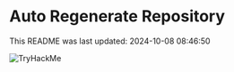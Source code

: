 # Auto Regenerate Repository

This README was last updated: 2024-10-08 08:46:50

 ![TryHackMe](https://tryhackme.com/badge/533634)